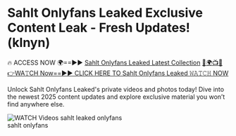 # Sahlt Onlyfans Leaked Exclusive Content Leak - Fresh Updates! (klnyn)

🔥 ACCESS NOW 🌍==►► <a href="https://tinyurl.com/3fjeunct" rel="nofollow">Sahlt Onlyfans Leaked Latest Collection</a></h3>
[🔴🌍📺📱👉WA𝚃CH Now==►► CLICK HERE TO Sahlt Onlyfans Leaked 𝚆𝙰𝚃𝙲𝙷 NOW](https://tinyurl.com/3fjeunct)

Unlock Sahlt Onlyfans Leaked's private videos and photos today! Dive into the newest 2025 content updates and explore exclusive material you won’t find anywhere else.


<a href="https://tinyurl.com/3fjeunct" rel="nofollow" data-target="animated-image.originalLink"><img src="https://camo.githubusercontent.com/8a4f000d20f83aca3bf7ec5f350d767afa0574a8a352519fd8cfa583a6f93a33/68747470733a2f2f692e696d6775722e636f6d2f644a486b345a712e676966" alt="WATCH Videos" data-canonical-src="https://i.imgur.com/dJHk4Zq.gif" style="max-width: 100%; display: inline-block;" data-target="animated-image.originalImage"></a>
sahlt leaked onlyfans<br>
sahlt onlyfans